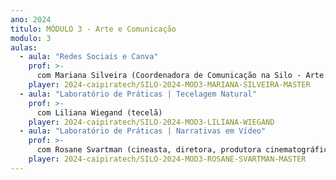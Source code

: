 ```yaml
---
ano: 2024
titulo: MÓDULO 3 - Arte e Comunicação
modulo: 3
aulas:
  - aula: "Redes Sociais e Canva"
    prof: >-
      com Mariana Silveira (Coordenadora de Comunicação na Silo - Arte e Latitude Rural)
    player: 2024-caipiratech/SILO-2024-MOD3-MARIANA-SILVEIRA-MASTER
  - aula: "Laboratório de Práticas | Tecelagem Natural"
    prof: >-
      com Liliana Wiegand (tecelã)
    player: 2024-caipiratech/SILO-2024-MOD3-LILIANA-WIEGAND
  - aula: "Laboratório de Práticas | Narrativas em Vídeo"
    prof: >-
      com Rosane Svartman (cineasta, diretora, produtora cinematográfica e escritora)
    player: 2024-caipiratech/SILO-2024-MOD3-ROSANE-SVARTMAN-MASTER
---
```

